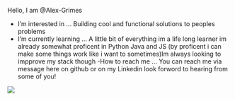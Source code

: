 Hello, I am @Alex-Grimes
- I’m interested in ... Building cool and functional solutions to peoples problems
- I’m currently learning ... A little bit of everything im a life long learner im already somewhat proficent in Python Java and JS (by proficent i can make some things work like i want to sometimes)Im always looking to impprove my stack though 
-How to reach me ... You can reach me via message here on github or on my Linkedin look forword to hearing from some of you!

<img align="center" src="https://github-readme-stats.vercel.app/api/<CARD_TYPE>/?username=<USERNAME>&theme=<THEME_NAME>" />
